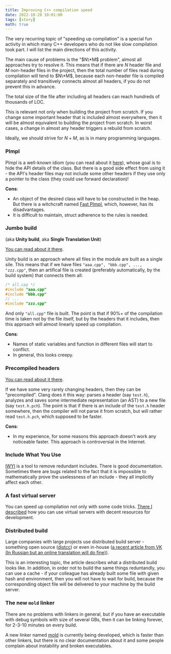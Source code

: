 ```yaml
---
title: Improving C++ compilation speed
date: 2022-10-28 10:01:00
tags: [story]
math: true
---
```


The very recurring topic of "speeding up compilation" is a special fun activity in which many C++
developers who do not like slow compilation took part. I will list the main directions of this activity.

The main cause of problems is the "$N\*M$ problem", almost all approaches try to resolve it.
This means that if there are $N$ header file and $M$ non-header files in the project,
then the total number of files read during compilation will tend to $N\*M$,
because each non-header file is compiled separately and transitively connects almost all headers, if you do not prevent this in advance.

The total size of the file after including all headers can reach hundreds of thousands of LOC.

This is relevant not only when building the project from scratch.
If you change some important header that is included almost everywhere,
then it will be almost equivalent to building the project from scratch.
In worst cases, a change in almost any header triggers a rebuild from scratch.

Ideally, we should strive for $N+M$, as is in many programming languages.

### PImpl

PImpl is a well-known idiom (you can read about it [here](https://marcmutz.wordpress.com/translated-articles/pimp-my-pimpl/)),
whose goal is to hide the API details of the class. But there is a good side effect from using it -
the API's header files may not include some other headers if they use only a pointer to the class (they could use forward declaration)!

**Cons**:
- An object of the desired class will have to be constructed in the heap.
But there is a witchcraft named [Fast PImpl](/posts/fast-pimpl), which, however, has its disadvantages.
- It is difficult to maintain, struct adherence to the rules is needed.

### Jumbo build
(aka **Unity build**, aka **Single Translation Unit**)

[You can read about it there](https://austinmorlan.com/posts/unity_jumbo_build/).

Unity build is an approach where all files in the module are built as a single sile.
This means that if we have files `"aaa.cpp", "bbb.cpp", ..., "zzz.cpp"`, then an artifical file is created (preferably automatically, by the build system) that connects them all:
```c++
/* all.cpp */
#include "aaa.cpp"
#include "bbb.cpp"
// ...
#include "zzz.cpp"
```
And only `"all.cpp"` file is built.
The point is that if 90%+ of the compilation time is taken not by the file itself, but by the headers that it includes,
then this approach will almost linearly speed up compilation.

**Cons**:
- Names of static variables and function in different files will start to conflict.
- In general, this looks creepy.

### Precompiled headers

[You can read about it there](https://en.wikipedia.org/wiki/Precompiled_header).

If we have some very rarely changing headers, then they can be "precompiled".
Clang does it this way: parses a header (say `test.h`), analyzes and saves some intermediate representation (an AST) to a new file (say `test.h.pch`).
The point is that if there is an include of the `test.h` header somewhere, then the compiler will not parse it from scratch,
but will rather read `test.h.pch`, which supposed to be faster.

**Cons**:
- In my experience, for some reasons this approach doesn't work any noticeable faster.
This approach is controversial in the Internet.

### Include What You Use

[IWYI](https://github.com/include-what-you-use/include-what-you-use) is a tool to remove redundant includes.
There is good documentation.
Sometimes there are bugs related to the fact that it is impossible to mathematically prove the uselessness of an include - they all implicitly affect each other.

### A fast virtual server

You can speed up compilation not only with some code tricks. [There I described](/posts/thin-client) how you can use virtual servers with decent resources for development.

### Distributed build

Large companies with large projects use distributed build server - something open source ([distcc](https://www.distcc.org/))
or even in-house ([a recent article from VK (In Russian but an online translation will do fine)](https://habr.com/ru/company/vk/blog/694536/)).

This is an interesting topic, the article describes what a distributed build looks like.
In addition, in order not to build the same things reduntandly,
you can use a cache - if your colleague has already built some file with given hash and environment, then you will not have to wait
for build, because the corresponding object file will be delivered to your machine by the build server.

### The new `mold` linker

There are no problems with linkers in general, but if you have an executable with debug symbols with size of several GBs,
then it can be linking forever, for 2-3-10 minutes on every build.

A new linker named [mold](https://github.com/rui314/mold) is currently being developed,
which is faster than other linkers, but there is no clear documentation about it and some people complain about instability and broken executables.
